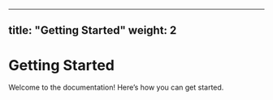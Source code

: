 
---
title: "Getting Started"
weight: 2
---

# Getting Started

Welcome to the documentation! Here’s how you can get started.

